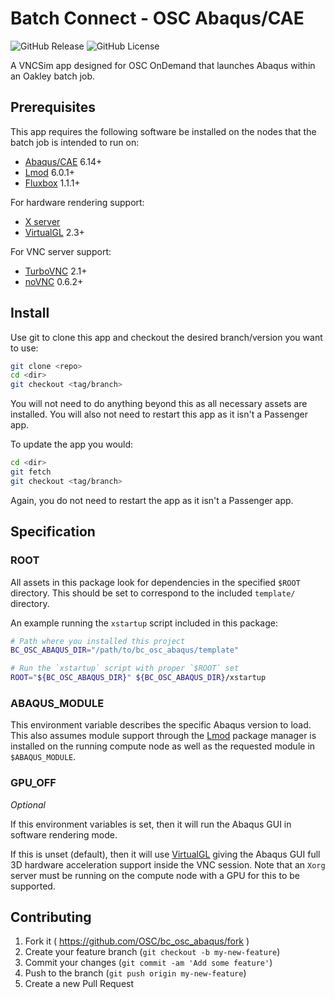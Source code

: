 # Batch Connect - OSC Abaqus/CAE

![GitHub Release](https://img.shields.io/github/release/osc/bc_osc_abaqus.svg)
![GitHub License](https://img.shields.io/github/license/osc/bc_osc_abaqus.svg)

A VNCSim app designed for OSC OnDemand that launches Abaqus within an Oakley
batch job.

## Prerequisites

This app requires the following software be installed on the nodes that the
batch job is intended to run on:

- [Abaqus/CAE](https://www.3ds.com/products-services/simulia/products/abaqus/abaquscae/) 6.14+
- [Lmod](https://www.tacc.utexas.edu/research-development/tacc-projects/lmod) 6.0.1+
- [Fluxbox](http://fluxbox.org/) 1.1.1+

For hardware rendering support:

- [X server](https://www.x.org/)
- [VirtualGL](http://www.virtualgl.org/) 2.3+

For VNC server support:

- [TurboVNC](http://www.turbovnc.org/) 2.1+
- [noVNC](https://github.com/novnc/noVNC) 0.6.2+

## Install

Use git to clone this app and checkout the desired branch/version you want to
use:

```sh
git clone <repo>
cd <dir>
git checkout <tag/branch>
```

You will not need to do anything beyond this as all necessary assets are
installed. You will also not need to restart this app as it isn't a Passenger
app.

To update the app you would:

```sh
cd <dir>
git fetch
git checkout <tag/branch>
```

Again, you do not need to restart the app as it isn't a Passenger app.

## Specification

### ROOT

All assets in this package look for dependencies in the specified `$ROOT`
directory. This should be set to correspond to the included `template/`
directory.

An example running the `xstartup` script included in this package:

```sh
# Path where you installed this project
BC_OSC_ABAQUS_DIR="/path/to/bc_osc_abaqus/template"

# Run the `xstartup` script with proper `$ROOT` set
ROOT="${BC_OSC_ABAQUS_DIR}" ${BC_OSC_ABAQUS_DIR}/xstartup
```

### ABAQUS_MODULE

This environment variable describes the specific Abaqus version to load. This
also assumes module support through the
[Lmod](https://www.tacc.utexas.edu/research-development/tacc-projects/lmod)
package manager is installed on the running compute node as well as the
requested module in `$ABAQUS_MODULE`.

### GPU_OFF

*Optional*

If this environment variables is set, then it will run the Abaqus GUI in
software rendering mode.

If this is unset (default), then it will use
[VirtualGL](http://www.virtualgl.org/) giving the Abaqus GUI full 3D hardware
acceleration support inside the VNC session. Note that an `Xorg` server must be
running on the compute node with a GPU for this to be supported.

## Contributing

1. Fork it ( https://github.com/OSC/bc_osc_abaqus/fork )
2. Create your feature branch (`git checkout -b my-new-feature`)
3. Commit your changes (`git commit -am 'Add some feature'`)
4. Push to the branch (`git push origin my-new-feature`)
5. Create a new Pull Request
